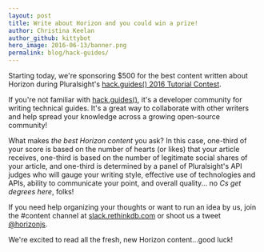 ```yaml
---
layout: post
title: Write about Horizon and you could win a prize!
author: Christina Keelan
author_github: kittybot
hero_image: 2016-06-13/banner.png
permalink: blog/hack-guides/
--- 
```

Starting today, we're sponsoring $500 for the best content written about
Horizon during Pluralsight's [hack.guides() 2016 Tutorial
Contest](http://tutorials.pluralsight.com/contest/).

If you're not familiar with [hack.guides()](http://tutorials.pluralsight.com/),
it's a developer community for writing technical guides. It's a great way to
collaborate with other writers and help spread your knowledge across a growing
open-source community!
<!--more-->

What makes _the best Horizon content_ you ask? In this case, one-third of your score
is based on the number of hearts (or likes) that your article receives, one-third
is based on the number of legitimate social shares of your article, and one-third is
determined by a panel of Pluralsight's API judges who will gauge your writing
style, effective use of technologies and APIs, ability to communicate your point,
and overall quality... no _Cs get degrees here_, folks!

If you need help organizing your thoughts or want to run an idea by us, join
the #content channel at [slack.rethinkdb.com](http://slack.rethinkdb.com/) or
shoot us a tweet [@horizonjs](https://twitter.com/horizonjs). 

We're excited to read all the fresh, new Horizon content...good luck! 
